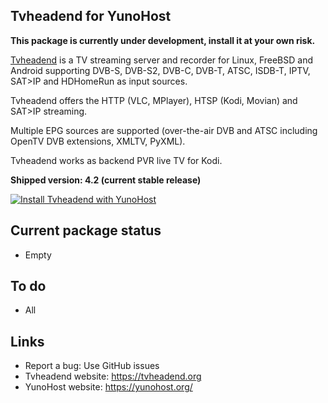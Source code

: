 Tvheadend for YunoHost
---------------------

**This package is currently under development, install it at your own risk.**

[Tvheadend](https://tvheadend.org) is a TV streaming server and recorder for Linux, FreeBSD and Android supporting DVB-S, DVB-S2, DVB-C, DVB-T, ATSC, ISDB-T, IPTV, SAT>IP and HDHomeRun as input sources.

Tvheadend offers the HTTP (VLC, MPlayer), HTSP (Kodi, Movian) and SAT>IP streaming.

Multiple EPG sources are supported (over-the-air DVB and ATSC including OpenTV DVB extensions, XMLTV, PyXML).

Tvheadend works as backend PVR live TV for Kodi.

**Shipped version: 4.2 (current stable release)**

[![Install Tvheadend with YunoHost](https://install-app.yunohost.org/install-with-yunohost.png)](https://install-app.yunohost.org/?app=tvheadend)

## Current package status
* Empty

## To do
* All

## Links

 * Report a bug: Use GitHub issues
 * Tvheadend website: https://tvheadend.org
 * YunoHost website: https://yunohost.org/